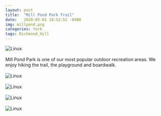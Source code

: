 ```yaml
---
layout: post
title:  "Mill Pond Park Trail"
date:   2020-05-01 18:52:52 -0400
img: millpond.png
categories: York
tags: Richmond_Hill
---
```


![Linux]({{site.baseurl}}/images/millpond.png)
<br>
<br>
Mill Pond Park is one of our most popular outdoor recreation areas. We enjoy hiking the trail, the playground and boardwalk.
<br>
<br>
![Linux]({{site.baseurl}}/images/millpond1.jpg)
<br>
<br>
![Linux]({{site.baseurl}}/images/millpond2.jpg)
<br>
<br>
![Linux]({{site.baseurl}}/images/millpond3.jpg)
<br>
<br>
![Linux]({{site.baseurl}}/images/millpond4.jpg)
